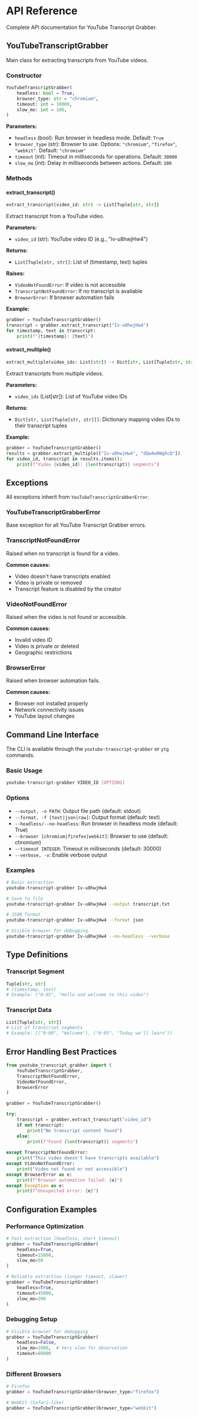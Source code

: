 # API Reference

Complete API documentation for YouTube Transcript Grabber.

## YouTubeTranscriptGrabber

Main class for extracting transcripts from YouTube videos.

### Constructor

```python
YouTubeTranscriptGrabber(
    headless: bool = True,
    browser_type: str = "chromium",
    timeout: int = 30000,
    slow_mo: int = 100,
)
```

**Parameters:**
- `headless` (bool): Run browser in headless mode. Default: `True`
- `browser_type` (str): Browser to use. Options: `"chromium"`, `"firefox"`, `"webkit"`. Default: `"chromium"`
- `timeout` (int): Timeout in milliseconds for operations. Default: `30000`
- `slow_mo` (int): Delay in milliseconds between actions. Default: `100`

### Methods

#### extract_transcript()

```python
extract_transcript(video_id: str) -> List[Tuple[str, str]]
```

Extract transcript from a YouTube video.

**Parameters:**
- `video_id` (str): YouTube video ID (e.g., "Iv-u8hwjHw4")

**Returns:**
- `List[Tuple[str, str]]`: List of (timestamp, text) tuples

**Raises:**
- `VideoNotFoundError`: If video is not accessible
- `TranscriptNotFoundError`: If no transcript is available
- `BrowserError`: If browser automation fails

**Example:**
```python
grabber = YouTubeTranscriptGrabber()
transcript = grabber.extract_transcript("Iv-u8hwjHw4")
for timestamp, text in transcript:
    print(f"{timestamp}: {text}")
```

#### extract_multiple()

```python
extract_multiple(video_ids: List[str]) -> Dict[str, List[Tuple[str, str]]]
```

Extract transcripts from multiple videos.

**Parameters:**
- `video_ids` (List[str]): List of YouTube video IDs

**Returns:**
- `Dict[str, List[Tuple[str, str]]]`: Dictionary mapping video IDs to their transcript tuples

**Example:**
```python
grabber = YouTubeTranscriptGrabber()
results = grabber.extract_multiple(["Iv-u8hwjHw4", "dQw4w9WgXcQ"])
for video_id, transcript in results.items():
    print(f"Video {video_id}: {len(transcript)} segments")
```

## Exceptions

All exceptions inherit from `YouTubeTranscriptGrabberError`.

### YouTubeTranscriptGrabberError

Base exception for all YouTube Transcript Grabber errors.

### TranscriptNotFoundError

Raised when no transcript is found for a video.

**Common causes:**
- Video doesn't have transcripts enabled
- Video is private or removed
- Transcript feature is disabled by the creator

### VideoNotFoundError

Raised when the video is not found or accessible.

**Common causes:**
- Invalid video ID
- Video is private or deleted
- Geographic restrictions

### BrowserError

Raised when browser automation fails.

**Common causes:**
- Browser not installed properly
- Network connectivity issues
- YouTube layout changes

## Command Line Interface

The CLI is available through the `youtube-transcript-grabber` or `ytg` commands.

### Basic Usage

```bash
youtube-transcript-grabber VIDEO_ID [OPTIONS]
```

### Options

- `--output, -o PATH`: Output file path (default: stdout)
- `--format, -f [text|json|raw]`: Output format (default: text)
- `--headless/--no-headless`: Run browser in headless mode (default: True)
- `--browser [chromium|firefox|webkit]`: Browser to use (default: chromium)
- `--timeout INTEGER`: Timeout in milliseconds (default: 30000)
- `--verbose, -v`: Enable verbose output

### Examples

```bash
# Basic extraction
youtube-transcript-grabber Iv-u8hwjHw4

# Save to file
youtube-transcript-grabber Iv-u8hwjHw4 --output transcript.txt

# JSON format
youtube-transcript-grabber Iv-u8hwjHw4 --format json

# Visible browser for debugging
youtube-transcript-grabber Iv-u8hwjHw4 --no-headless --verbose
```

## Type Definitions

### Transcript Segment

```python
Tuple[str, str]
# (timestamp, text)
# Example: ("0:05", "Hello and welcome to this video")
```

### Transcript Data

```python
List[Tuple[str, str]]
# List of transcript segments
# Example: [("0:00", "Welcome"), ("0:05", "Today we'll learn")]
```

## Error Handling Best Practices

```python
from youtube_transcript_grabber import (
    YouTubeTranscriptGrabber,
    TranscriptNotFoundError,
    VideoNotFoundError,
    BrowserError
)

grabber = YouTubeTranscriptGrabber()

try:
    transcript = grabber.extract_transcript("video_id")
    if not transcript:
        print("No transcript content found")
    else:
        print(f"Found {len(transcript)} segments")
        
except TranscriptNotFoundError:
    print("This video doesn't have transcripts available")
except VideoNotFoundError:
    print("Video not found or not accessible")
except BrowserError as e:
    print(f"Browser automation failed: {e}")
except Exception as e:
    print(f"Unexpected error: {e}")
```

## Configuration Examples

### Performance Optimization

```python
# Fast extraction (headless, short timeout)
grabber = YouTubeTranscriptGrabber(
    headless=True,
    timeout=15000,
    slow_mo=50
)

# Reliable extraction (longer timeout, slower)
grabber = YouTubeTranscriptGrabber(
    headless=True,
    timeout=45000,
    slow_mo=200
)
```

### Debugging Setup

```python
# Visible browser for debugging
grabber = YouTubeTranscriptGrabber(
    headless=False,
    slow_mo=1000,  # Very slow for observation
    timeout=60000
)
```

### Different Browsers

```python
# Firefox
grabber = YouTubeTranscriptGrabber(browser_type="firefox")

# WebKit (Safari-like)
grabber = YouTubeTranscriptGrabber(browser_type="webkit")
```